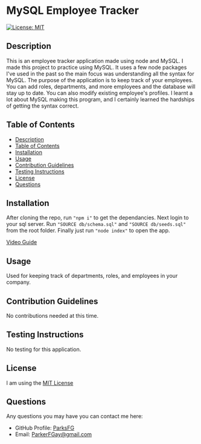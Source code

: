 # MySQL Employee Tracker
  
  [![License: MIT](https://img.shields.io/badge/License-MIT-yellow.svg)](https://opensource.org/licenses/MIT)
  
## Description

This is an employee tracker application made using node and MySQL.  I made this project to practice using MySQL.  It uses a few node packages I've used in the past so the main focus was understanding all the syntax for MySQL.  The purpose of the application is to keep track of your employees.  You can add roles, departments, and more employees and the database will stay up to date.  You can also modify existing employee's profiles.  I learnt a lot about MySQL making this program, and I certainly learned the hardships of getting the syntax correct.

## Table of Contents

  - [Description](#description)
  - [Table of Contents](#table-of-contents)
  - [Installation](#installation)
  - [Usage](#usage)
  - [Contribution Guidelines](#contribution-guidelines)
  - [Testing Instructions](#testing-instructions)
  - [License](#license)
  - [Questions](#questions)

## Installation

After cloning the repo, run `"npm i"` to get the dependancies. Next login to your sql server. Run `"SOURCE db/schema.sql"` and `"SOURCE db/seeds.sql"` from the root folder.  Finally just run `"node index"` to open the app.

[Video Guide](https://watch.screencastify.com/v/gbruMDS1yJcZLh6JU3WQ)

## Usage

Used for keeping track of departments, roles, and employees in your company.

## Contribution Guidelines

No contributions needed at this time.

## Testing Instructions

No testing for this application.

## License

I am using the [MIT License](https://choosealicense.com/licenses/mit/)

## Questions

Any questions you may have you can contact me here:
- GitHub Profile: [ParksFG](https://github.com/ParksFG)
- Email: ParkerFGay@gmail.com
